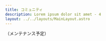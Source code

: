```yaml
---
title: コミュニティ
description: Lorem ipsum dolor sit amet - 4
layout: ../../layouts/MainLayout.astro
---
```

（メンテナンス予定）